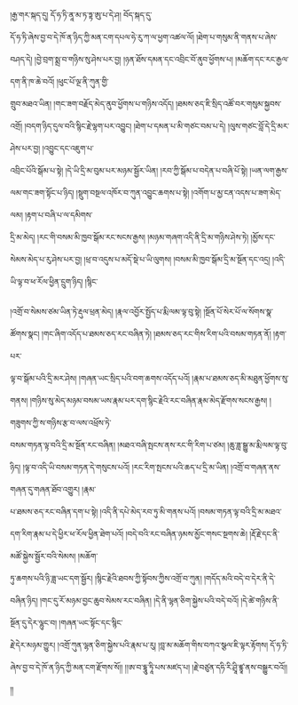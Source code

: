 ﻿  
།རྒྱ་གར་སྐད་དུ། དོ་ཧ་ཏི་ནཱ་མ་ཏ་ཏྟ་ཨུ་པ་དེ་ཤ། བོད་སྐད་དུ་  
དོ་ཧ་ཏི་ཞེས་བྱ་བ་དེ་ཁོ་ན་ཉིད་ཀྱི་མན་ངག་དཔལ་ཧེ་རུ་ཀ་ལ་ཕྱག་འཚལ་ལོ། །ཐེག་པ་གསུམ་ནི་གནས་པ་ཞེས་བཤད་དེ། །བྱེ་བྲག་སྨྲ་བ་གཉིས་སུ་ཤེས་པར་བྱ། །ཉན་ཐོས་དམན་དང་འབྲིང་བོ་ནུབ་ཕྱོགས་པ། །མཆོག་དང་རང་རྒྱལ་དག་ནི་ཁ་ཆེ་བའོ། །ཕུང་པོ་ལྔ་ནི་ཀུན་གྱི་  
གྲུབ་མཐའ་ཡིན། །གང་ཟག་བརྗོད་མེད་ནུབ་ཕྱོགས་པ་གཉིས་འདོད། །ཐམས་ཅད་ཇི་སྲིད་འཚོ་བར་གསུམ་སྐྱབས་འགྲོ། །བདག་ཉིད་དུལ་བའི་སྙིང་རྗེ་ལྷག་པར་འབྱུང། །ཐེག་པ་དམན་པ་མི་གཙང་བམ་པ་དེ། །ལུས་གཙང་བློ་དེ་དྲི་མར་ཤེས་པར་བྱ། །འབྱུང་དང་འཇུག་པ་  
འབྲིང་པོའི་སྒོམ་པ་སྟེ། །དེ་ཡི་དྲི་མ་བུམ་པར་མཉམ་སྦྱོར་ཡིན། །རབ་ཀྱི་སྒོམ་པ་བདེན་པ་བཞི་པོ་སྟེ། །ཡན་ལག་རྒྱས་ལམ་གང་ཟག་སྟོང་པ་ཉིད། །སྡུག་བསྔལ་འཁོར་བ་ཀུན་འབྱུང་ཆགས་པ་སྟེ། །འགོག་པ་མྱ་ངན་འདས་པ་ཟག་མེད་ལམ། །རྟག་པ་བཞི་པ་ལ་དམིགས་  
དྲི་མ་མེད། །རང་གི་བསམ་མི་ཁྱབ་སྒོམ་རང་སངས་རྒྱས། །མཉམ་གཞག་འདི་ནི་དྲི་མ་གཉིས་ཤེས་ཏེ། །མྱོས་དང་སེམས་མེད་པ་རུ་ཤེས་པར་བྱ། །ཕྲ་བ་འདུས་པ་མདོ་སྡེ་པ་ཡི་ལུགས། །བསམ་མི་ཁྱབ་སྒོམ་དྲི་མ་སྔོན་དང་འདྲ། །འདི་ཡི་ལྟ་བ་ཕ་རོལ་ཕྱིན་དྲུག་ཉིད། །སྙིང་  
  
།འགྲོ་བ་སེམས་ཙམ་ཡིན་ཏེ་རྡུལ་ཕྲན་མེད། །རྣལ་འབྱོར་སྤྱོད་པ་རྨི་ལམ་ལྟ་བུ་སྟེ། །སྔོན་པོ་སེར་པོ་ལ་སོགས་སྣ་ཚོགས་སྣང། །གང་ཞིག་འདོད་པ་ཐམས་ཅད་རང་བཞིན་ཏེ། །ཐམས་ཅད་རང་གིས་རིག་པའི་བསམ་གཏན་ནོ། །རྟག་པར་  
ལྟ་བ་སྒོམ་པའི་དྲི་མར་ཤེས། །གཞན་ཡང་སྲིད་པའི་བག་ཆགས་འདོད་པའོ། །རྣམ་པ་ཐམས་ཅད་མི་མཐུན་ཕྱོགས་སུ་གནས། །གཉིས་སུ་མེད་མཉམ་བསམ་ཡས་རྣམ་པར་དག་སྙིང་རྗེའི་རང་བཞིན་རྣམ་མེད་རྫོགས་སངས་རྒྱས། །གཟུགས་ཀྱི་ས་གཉིས་རྩ་བ་ལས་འཕྲོས་ཏེ་  
བསམ་གཏན་ལྟ་བའི་དྲི་མ་སྔོན་རང་བཞིན། །མཐའ་བཞི་སྤངས་ནས་རང་གི་རིག་པ་ཙམ། །ཆུ་ཟླ་སྒྱུ་མ་རྨི་ལམ་ལྟ་བུ་ཉིད། །ལྟ་བ་འདི་ཡི་བསམ་གཏན་དེ་གསུངས་པའོ། །རང་རིག་སྤངས་པའི་ཆད་པ་དྲི་མ་ཡིན། །འགྲོ་བ་གཞན་ནས་གཞན་དུ་གཞན་ཐོབ་འགྱུར། །རྣམ་  
པ་ཐམས་ཅད་རང་བཞིན་དག་པ་སྟེ། །འདི་ནི་དཔེ་མེད་རབ་ཏུ་མི་གནས་པའོ། །བསམ་གཏན་ལྟ་བའི་དྲི་མ་མཐའ་དག་རིག་རྣམ་པ་དེ་ཕྱིར་ཕ་རོལ་ཕྱིན་ཐེག་པའོ། །བདེ་བའི་རང་བཞིན་ཉམས་མྱོང་གསང་སྔགས་ཆེ། །རྡོ་རྗེ་དང་ནི་མཚོ་སྐྱེས་སྦྱོར་བའི་སེམས། །མཆོག་  
ཏུ་ཆགས་པའི་ཉི་ཟླ་ཡང་དག་སྦྱོར། །སྙིང་རྗེའི་ཐབས་ཀྱི་སྟོབས་ཀྱིས་འགྲོ་བ་ཀུན། །གདོད་མའི་བདེ་བ་དེར་ནི་དེ་བཞིན་ཉིད། །གང་དུ་རོ་མཉམ་བྱང་ཆུབ་སེམས་རང་བཞིན། །དེ་ནི་ལྷན་ཅིག་སྐྱེས་པའི་བདེ་བའོ། །དེ་ཚེ་གཉིས་ནི་སྔོན་དུ་དེར་ལྷུང་བ། །གཞན་ཡང་སྟོང་དང་སྙིང་  
རྗེ་དེར་མཉམ་གྱུར། །འགྲོ་ཀུན་ལྷན་ཅིག་སྐྱེས་པའི་རྣམ་པ་རུ། །བླ་མ་མཆོག་གིས་བཀའ་སྩལ་ཇི་ལྟར་རྟོགས། དོ་ཧ་ཏི་ཞེས་བྱ་བ་དེ་ཁོ་ན་ཉིད་ཀྱི་མན་ངག་རྫོགས་སོ།། །།ཨ་བ་དྷཱུ་ཏཱི་པས་མཛད་པ། །རྗེ་བཙུན་དཧི་རི་ཤྲཱི་ཛྙཱ་ནས་བསྒྱུར་བའོ།། །།  
  
  
